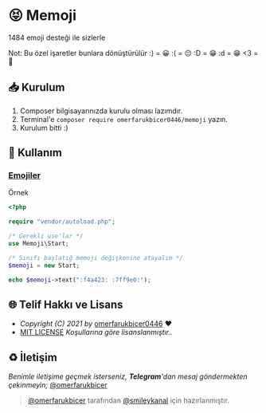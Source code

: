 # 😝 Memoji 

1484 emoji desteği ile sizlerle

Not: Bu özel işaretler bunlara dönüştürülür
:) = 😀
:( = 😔
:D = 😁
:d = 😁
<3 = 💙

## 📥 Kurulum

1. Composer bilgisayarınızda kurulu olması lazımdır.
2. Terminal'e `composer require omerfarukbicer0446/memoji` yazın.
3. Kurulum bitti :) 

## 📒 Kullanım

### [Emojiler](https://github.com/omerfarukbicer0446/memoji/blob/main/emojis.md)

Örnek
```php
<?php

require "vendor/autoload.php";

/* Gerekli use'lar */
use Memoji\Start;

/* Sınıfı başlatığ memoji değişkenine atayalım */
$memoji = new Start;

echo $memoji->text(":f4a423: :7ff9e0:");
```

## 🌐 Telif Hakkı ve Lisans

* *Copyright (C) 2021 by* [omerfarukbicer0446](https://github.com/omerfarukbicer0446) ❤️️
* [MIT LICENSE](https://github.com/omerfarukbicer0446/memoji/blob/master/LICENSE) *Koşullarına göre lisanslanmıştır..*

## ♻️ İletişim

*Benimle iletişime geçmek isterseniz, **Telegram**'dan mesaj göndermekten çekinmeyin;* [@omerfarukbicer](https://t.me/omerfarukbicer)


> [@omerfarukbicer](https://t.me/omerfarukbicer) tarafından [@smileykanal](https://t.me/smileykanal) için hazırlanmıştır.
